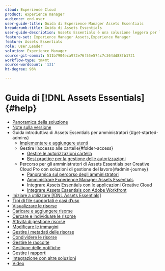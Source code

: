 ```yaml
---
cloud: Experience Cloud
product: experience manager
audience: end-user
user-guide-title: Guida di Experience Manager Assets Essentials
breadcrumb-title: Guida di Assets Essentials
user-guide-description: Assets Essentials è una soluzione leggera per la gestione delle risorse che funziona all’interno di altre applicazioni Experience Cloud.
feature-set: Experience Manager Assets,Experience Manager
feature: Assets Essentials
role: User,Leader
solution: Experience Manager
source-git-commit: 511b7904eca972e76f55e574c7c364dd88fb1721
workflow-type: tm+mt
source-wordcount: '131'
ht-degree: 96%

---
```



# Guida di [!DNL Assets Essentials] {#help}

+ [Panoramica della soluzione](introduction.md)
+ [Note sulla versione](release-notes.md)
+ Guida introduttiva di Assets Essentials per amministratori {#get-started-admins}
   + [Implementare e aggiungere utenti](deploy-administer.md)
   + Gestire l’accesso alle cartelle{#folder-access}
      + [Gestire le autorizzazioni cartella](manage-permissions.md)
      + [Best practice per la gestione delle autorizzazioni](permission-management-best-practices.md)
   + Percorso per gli amministratori di Assets Essentials per Creative Cloud Pro con soluzioni di gestione del lavoro{#admin-journey}
      + [Panoramica sul percorso degli amministratori](assets-essentials-cc-pro-work-management-admin-journey.md)
      + [Amministrare Experience Manager Assets Essentials](adminster-aem-assets-essentials.md)
      + [Integrare Assets Essentials con le applicazioni Creative Cloud](integrate-assets-essentials-creative-cloud.md)
      + [Integrare Assets Essentials con Adobe Workfront](integrate-assets-essentials-workfront.md)
+ [Iniziare a utilizzare [!DNL Assets Essentials]](get-started.md)
+ [Tipi di file supportati e casi d’uso](supported-file-formats.md)
+ [Visualizzare le risorse](navigate-view.md)
+ [Caricare e aggiungere risorse](add-delete.md)
+ [Cercare e individuare le risorse](search.md)
+ [Attività di gestione risorse](manage-organize.md)
+ [Modificare le immagini](edit-images.md)
+ [Gestire i metadati delle risorse](metadata.md)
+ [Condividere le risorse](share-links-for-assets.md)
+ [Gestire le raccolte](manage-collections.md)
+ [Gestione delle notifiche](manage-notifications.md)
+ [Gestire i rapporti](manage-reports.md)
+ [Integrazione con altre soluzioni](integration.md)
+ [Video](https://experienceleague.adobe.com/docs/experience-manager-learn/assets-essentials/overview.html?lang=it)

